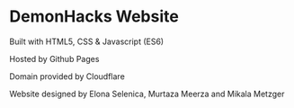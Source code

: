 <h1> DemonHacks Website </h1>

Built with HTML5, CSS & Javascript (ES6)

Hosted by Github Pages

Domain provided by Cloudflare

Website designed by Elona Selenica, Murtaza Meerza and Mikala Metzger
